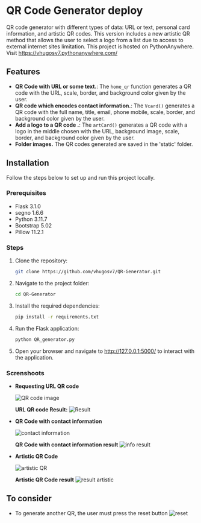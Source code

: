 # QR Code Generator deploy
QR code generator with different types of data: URL or text, personal card information, and artistic QR codes. This version includes a new artistic QR method that allows the user to select a logo from a list due to access to external internet sites limitation. This project is hosted on PythonAnywhere. Visit https://vhugosv7.pythonanywhere.com/


## Features

- **QR Code with URL or some text.**: The `home_qr` function generates a QR code with the URL, scale, border, and background color given by the user.
- **QR code which encodes contact information.**: The `Vcard()` generates a QR code with the full name, title, email, phone mobile, scale, border, and background color given by the user.
- **Add a logo to a QR code .**: The `artCard()` generates a QR code with a logo in the middle chosen with the URL, background image, scale, border, and background color given by the user.
- **Folder images.** The QR codes generated are saved in the 'static' folder.


## Installation

Follow the steps below to set up and run this project locally.

### Prerequisites

- Flask 3.1.0
- segno 1.6.6
- Python 3.11.7
- Bootstrap 5.02
- Pillow 11.2.1

### Steps

1. Clone the repository:
   ```bash
   git clone https://github.com/vhugosv7/QR-Generator.git

2. Navigate to the project folder:
   ```bash
   cd QR-Generator

3. Install the required dependencies:
   ```bash
   pip install -r requirements.txt

4. Run the Flask application:
   ```bash
   python QR_generator.py

5. Open your browser and navigate to http://127.0.0.1:5000/ to interact with the application.



### Screnshoots


* **Requesting URL QR code**
  
  ![QR code image](https://github.com/user-attachments/assets/8eff5299-a37f-4a46-8404-81446b9074e2)

  **URL QR code Result:**
  ![Result](https://github.com/user-attachments/assets/dbf0e170-84f5-4d48-8699-1b5633de1f27)

  


* **QR Code with contact information**
  
  ![contact information](https://github.com/user-attachments/assets/ea337b43-a07c-4020-a614-9959ab721cf9)
  
  **QR Code with contact information result**
  ![info result](https://github.com/user-attachments/assets/04d547b5-757d-4527-8fc7-9f26da4f5ce0)



* **Artistic QR Code**
  
  ![artistic QR](https://github.com/user-attachments/assets/2d0598bd-7432-45d4-b808-2a896039b795)

  **Artistic QR Code result**
  ![result artistic](https://github.com/user-attachments/assets/3dd667dd-843f-468d-a610-078b7af2feef)

  

## To consider
- To generate another QR, the user must press the reset button
![reset](https://github.com/user-attachments/assets/599ed07d-c30e-4238-bd1f-f2a0d392a57c)


